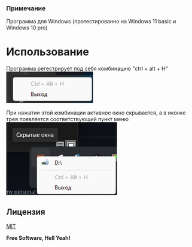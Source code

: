 ### Примечание
Программа для Windows (протестированно на Windows 11 basic и Windows 10 pro)

# Использование
Программа регестрирует под себя комбинацию "ctrl + alt + H" ![Комбинация](./public/combination.png)

При нажатии этой комбинации активное окно скрывается, а в иконке трея появляется соответствующий пункт меню ![Пример](./public/example.png)


## Лицензия

[MIT](./LICENSE.txt)

**Free Software, Hell Yeah!**
